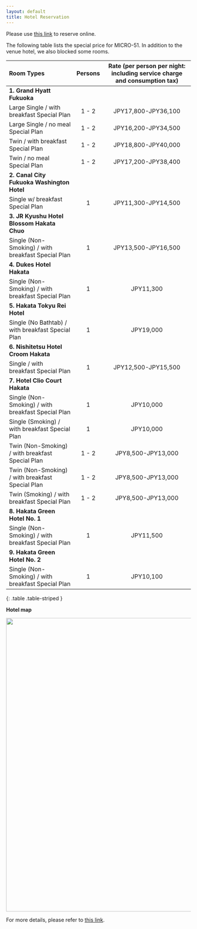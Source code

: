 ```yaml
---
layout: default
title: Hotel Reservation
---
```


Please use [this link](https://amarys-jtb.jp/micro51/) to reserve online.

The following table lists the special price for MICRO-51.
In addition to the venue hotel, we also blocked some rooms.

|Room Types|Persons|Rate  (per person per night: including service charge and consumption tax)|
|:--|:--:|:--:|
|**1. Grand Hyatt Fukuoka**|||
|Large Single / with breakfast Special Plan|1 - 2|JPY17,800-JPY36,100|
|Large Single / no meal Special Plan|1 - 2|JPY16,200-JPY34,500|
|Twin / with breakfast Special Plan|1 - 2|JPY18,800-JPY40,000|
|Twin / no meal Special Plan|1 - 2|JPY17,200-JPY38,400|
|**2. Canal City Fukuoka Washington Hotel**|||
|Single w/ breakfast Special Plan|1|JPY11,300-JPY14,500|
|**3. JR Kyushu Hotel Blossom Hakata Chuo**|||
|Single (Non-Smoking) / with breakfast Special Plan|1|JPY13,500-JPY16,500|
|**4. Dukes Hotel Hakata**|||
|Single (Non-Smoking) / with breakfast Special Plan|1|JPY11,300|
|**5. Hakata Tokyu Rei Hotel**|||
|Single (No Bathtab) / with breakfast Special Plan|1|JPY19,000|
|**6. Nishitetsu Hotel Croom Hakata**|||
|Single / with breakfast Special Plan|1|JPY12,500-JPY15,500|
|**7. Hotel Clio Court Hakata**|||
|Single (Non-Smoking) / with breakfast Special Plan|1|JPY10,000|
|Single (Smoking) / with breakfast Special Plan|1|JPY10,000|
|Twin (Non-Smoking) / with breakfast Special Plan|1 - 2|JPY8,500-JPY13,000|
|Twin (Non-Smoking) / with breakfast Special Plan|1 - 2|JPY8,500-JPY13,000|
|Twin (Smoking) / with breakfast Special Plan|1 - 2|JPY8,500-JPY13,000|
|**8. Hakata Green Hotel No. 1**|||
|Single (Non-Smoking) / with breakfast Special Plan|1|JPY11,500|
|**9. Hakata Green Hotel No. 2**|||
|Single (Non-Smoking) / with breakfast Special Plan|1|JPY10,100|
{: .table .table-striped }

**Hotel map**

<img border="0" src="{{ site.baseurl }}/images/hotelmap.jpg" width="800" />

For more details, please refer to [this link](https://amarys-jtb.jp/micro51/).
